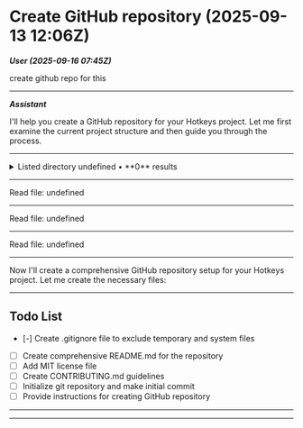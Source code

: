 <!-- Generated by SpecStory -->

# Create GitHub repository (2025-09-13 12:06Z)

_**User (2025-09-16 07:45Z)**_

create github repo for this

---

_**Assistant**_

I'll help you create a GitHub repository for your Hotkeys project. Let me first examine the current project structure and then guide you through the process.


---

<details>
            <summary>Listed directory undefined • **0** results</summary>
        
No results found
</details>

---

Read file: undefined

---

Read file: undefined

---

Read file: undefined

---

Now I'll create a comprehensive GitHub repository setup for your Hotkeys project. Let me create the necessary files:


---

## Todo List

- [-] Create .gitignore file to exclude temporary and system files
- [ ] Create comprehensive README.md for the repository
- [ ] Add MIT license file
- [ ] Create CONTRIBUTING.md guidelines
- [ ] Initialize git repository and make initial commit
- [ ] Provide instructions for creating GitHub repository

---



---

